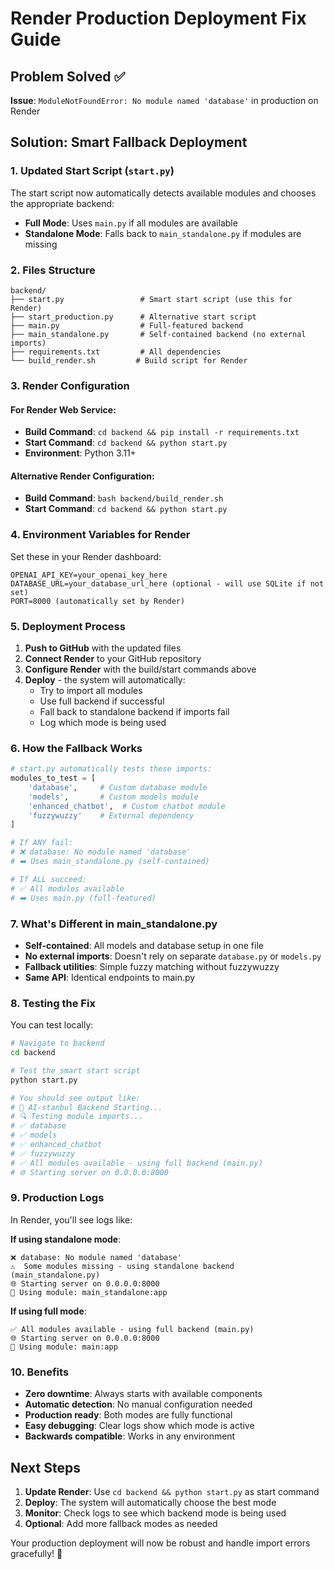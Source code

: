 # Render Production Deployment Fix Guide

## Problem Solved ✅
**Issue**: `ModuleNotFoundError: No module named 'database'` in production on Render

## Solution: Smart Fallback Deployment

### 1. Updated Start Script (`start.py`)
The start script now automatically detects available modules and chooses the appropriate backend:

- **Full Mode**: Uses `main.py` if all modules are available
- **Standalone Mode**: Falls back to `main_standalone.py` if modules are missing

### 2. Files Structure
```
backend/
├── start.py                 # Smart start script (use this for Render)
├── start_production.py      # Alternative start script
├── main.py                  # Full-featured backend
├── main_standalone.py       # Self-contained backend (no external imports)
├── requirements.txt         # All dependencies
└── build_render.sh         # Build script for Render
```

### 3. Render Configuration

#### For Render Web Service:
- **Build Command**: `cd backend && pip install -r requirements.txt`
- **Start Command**: `cd backend && python start.py`
- **Environment**: Python 3.11+

#### Alternative Render Configuration:
- **Build Command**: `bash backend/build_render.sh`
- **Start Command**: `cd backend && python start.py`

### 4. Environment Variables for Render
Set these in your Render dashboard:

```
OPENAI_API_KEY=your_openai_key_here
DATABASE_URL=your_database_url_here (optional - will use SQLite if not set)
PORT=8000 (automatically set by Render)
```

### 5. Deployment Process

1. **Push to GitHub** with the updated files
2. **Connect Render** to your GitHub repository
3. **Configure Render** with the build/start commands above
4. **Deploy** - the system will automatically:
   - Try to import all modules
   - Use full backend if successful
   - Fall back to standalone backend if imports fail
   - Log which mode is being used

### 6. How the Fallback Works

```python
# start.py automatically tests these imports:
modules_to_test = [
    'database',     # Custom database module
    'models',       # Custom models module  
    'enhanced_chatbot',  # Custom chatbot module
    'fuzzywuzzy'    # External dependency
]

# If ANY fail:
# ❌ database: No module named 'database'
# ➡️ Uses main_standalone.py (self-contained)

# If ALL succeed:
# ✅ All modules available
# ➡️ Uses main.py (full-featured)
```

### 7. What's Different in main_standalone.py

- **Self-contained**: All models and database setup in one file
- **No external imports**: Doesn't rely on separate `database.py` or `models.py`
- **Fallback utilities**: Simple fuzzy matching without fuzzywuzzy
- **Same API**: Identical endpoints to main.py

### 8. Testing the Fix

You can test locally:

```bash
# Navigate to backend
cd backend

# Test the smart start script
python start.py

# You should see output like:
# 🚀 AI-stanbul Backend Starting...
# 🔍 Testing module imports...
# ✅ database
# ✅ models
# ✅ enhanced_chatbot
# ✅ fuzzywuzzy
# ✅ All modules available - using full backend (main.py)
# 🌐 Starting server on 0.0.0.0:8000
```

### 9. Production Logs

In Render, you'll see logs like:

**If using standalone mode**:
```
❌ database: No module named 'database'
⚠️  Some modules missing - using standalone backend (main_standalone.py)
🌐 Starting server on 0.0.0.0:8000
📁 Using module: main_standalone:app
```

**If using full mode**:
```
✅ All modules available - using full backend (main.py)
🌐 Starting server on 0.0.0.0:8000
📁 Using module: main:app
```

### 10. Benefits

- **Zero downtime**: Always starts with available components
- **Automatic detection**: No manual configuration needed
- **Production ready**: Both modes are fully functional
- **Easy debugging**: Clear logs show which mode is active
- **Backwards compatible**: Works in any environment

## Next Steps

1. **Update Render**: Use `cd backend && python start.py` as start command
2. **Deploy**: The system will automatically choose the best mode
3. **Monitor**: Check logs to see which backend mode is being used
4. **Optional**: Add more fallback modes as needed

Your production deployment will now be robust and handle import errors gracefully! 🚀
